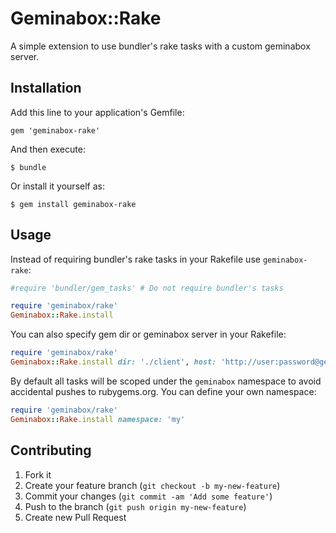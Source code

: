# Geminabox::Rake

A simple extension to use bundler's rake tasks with a custom geminabox server.

## Installation

Add this line to your application's Gemfile:

    gem 'geminabox-rake'

And then execute:

    $ bundle

Or install it yourself as:

    $ gem install geminabox-rake

## Usage

Instead of requiring bundler's rake tasks in your Rakefile use `geminabox-rake`:

```ruby
#require 'bundler/gem_tasks' # Do not require bundler's tasks

require 'geminabox/rake'
Geminabox::Rake.install
```

You can also specify gem dir or geminabox server in your Rakefile:

```ruby
require 'geminabox/rake'
Geminabox::Rake.install dir: './client', host: 'http://user:password@gems.server.org/'
```

By default all tasks will be scoped under the `geminabox` namespace to avoid accidental pushes to rubygems.org.
You can define your own namespace:

```ruby
require 'geminabox/rake'
Geminabox::Rake.install namespace: 'my'
```

## Contributing

1. Fork it
2. Create your feature branch (`git checkout -b my-new-feature`)
3. Commit your changes (`git commit -am 'Add some feature'`)
4. Push to the branch (`git push origin my-new-feature`)
5. Create new Pull Request
